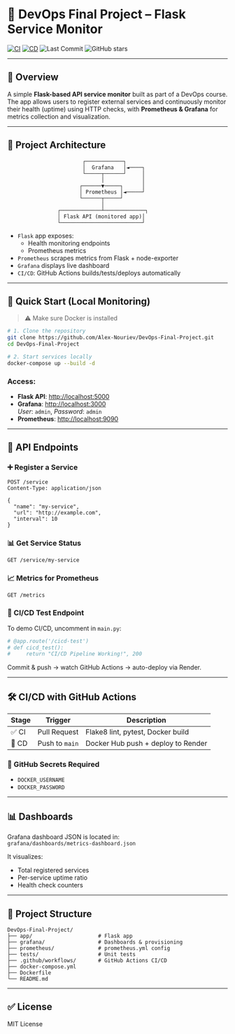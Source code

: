 # 🧪 DevOps Final Project – Flask Service Monitor

[![CI](https://github.com/Alex-Nouriev/DevOps-Final-Project/actions/workflows/ci.yml/badge.svg)](https://github.com/Alex-Nouriev/DevOps-Final-Project/actions/workflows/ci.yml)
[![CD](https://github.com/Alex-Nouriev/DevOps-Final-Project/actions/workflows/deploy.yml/badge.svg)](https://github.com/Alex-Nouriev/DevOps-Final-Project/actions/workflows/deploy.yml)
![Last Commit](https://img.shields.io/github/last-commit/Alex-Nouriev/DevOps-Final-Project)
![GitHub stars](https://img.shields.io/github/stars/Alex-Nouriev/DevOps-Final-Project?style=social)

---

## 📌 Overview

A simple **Flask-based API service monitor** built as part of a DevOps course.  
The app allows users to register external services and continuously monitor their health (uptime) using HTTP checks, with **Prometheus & Grafana** for metrics collection and visualization.

---

## 🧱 Project Architecture

```plaintext
                        ┌────────────┐
                        │  Grafana   │◄────┐
                        └─────┬──────┘     │
                              │            │
                       ┌──────▼─────┐      │
                       │ Prometheus │◄─────┘
                       └──────┬─────┘
                              │
                ┌─────────────┴─────────────┐
                │ Flask API (monitored app)│
                └──────────────────────────┘
```

- `Flask` app exposes:
  - Health monitoring endpoints
  - Prometheus metrics
- `Prometheus` scrapes metrics from Flask + node-exporter
- `Grafana` displays live dashboard
- `CI/CD`: GitHub Actions builds/tests/deploys automatically

---

## 🚀 Quick Start (Local Monitoring)

> ⚠️ Make sure Docker is installed

```bash
# 1. Clone the repository
git clone https://github.com/Alex-Nouriev/DevOps-Final-Project.git
cd DevOps-Final-Project

# 2. Start services locally
docker-compose up --build -d
```

### Access:
- **Flask API**: [http://localhost:5000](http://localhost:5000)
- **Grafana**: [http://localhost:3000](http://localhost:3000)  
  _User_: `admin`, _Password_: `admin`
- **Prometheus**: [http://localhost:9090](http://localhost:9090)

---

## 🔧 API Endpoints

### ➕ Register a Service

```http
POST /service
Content-Type: application/json

{
  "name": "my-service",
  "url": "http://example.com",
  "interval": 10
}
```

### 📊 Get Service Status

```http
GET /service/my-service
```

### 📈 Metrics for Prometheus

```http
GET /metrics
```

### 🔁 CI/CD Test Endpoint

To demo CI/CD, uncomment in `main.py`:

```python
# @app.route('/cicd-test')
# def cicd_test():
#     return "CI/CD Pipeline Working!", 200
```

Commit & push → watch GitHub Actions → auto-deploy via Render.

---

## 🛠 CI/CD with GitHub Actions

| Stage | Trigger | Description |
|-------|---------|-------------|
| ✅ CI | Pull Request | Flake8 lint, pytest, Docker build |
| 🚀 CD | Push to `main` | Docker Hub push + deploy to Render |

### 🔐 GitHub Secrets Required

- `DOCKER_USERNAME`
- `DOCKER_PASSWORD`

---

## 📊 Dashboards

Grafana dashboard JSON is located in:  
`grafana/dashboards/metrics-dashboard.json`

It visualizes:
- Total registered services
- Per-service uptime ratio
- Health check counters

---

## 📁 Project Structure

```plaintext
DevOps-Final-Project/
├── app/                     # Flask app
├── grafana/                 # Dashboards & provisioning
├── prometheus/              # prometheus.yml config
├── tests/                   # Unit tests
├── .github/workflows/       # GitHub Actions CI/CD
├── docker-compose.yml
├── Dockerfile
└── README.md
```


---

## ✅ License

MIT License
